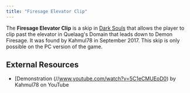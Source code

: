 ```yaml
---
title: "Firesage Elevator Clip"
---
```


The **Firesage Elevator Clip** is a skip in [Dark Souls](/darksouls) that allows the player to clip past the elevator in Quelaag's Domain that leads down to Demon Firesage. It was found by Kahmul78 in September 2017. This skip is only possible on the PC version of the game.

## External Resources

- [Demonstration (//www.youtube.com/watch?v=5C1eCMUEoD0) by Kahmul78 on YouTube
